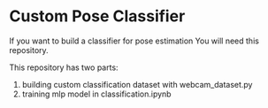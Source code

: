 # Custom Pose Classifier

If you want to build a classifier for pose estimation You will need this repository.

This repository has two parts:

1) building custom classification dataset with webcam_dataset.py
2) training mlp model in classification.ipynb
